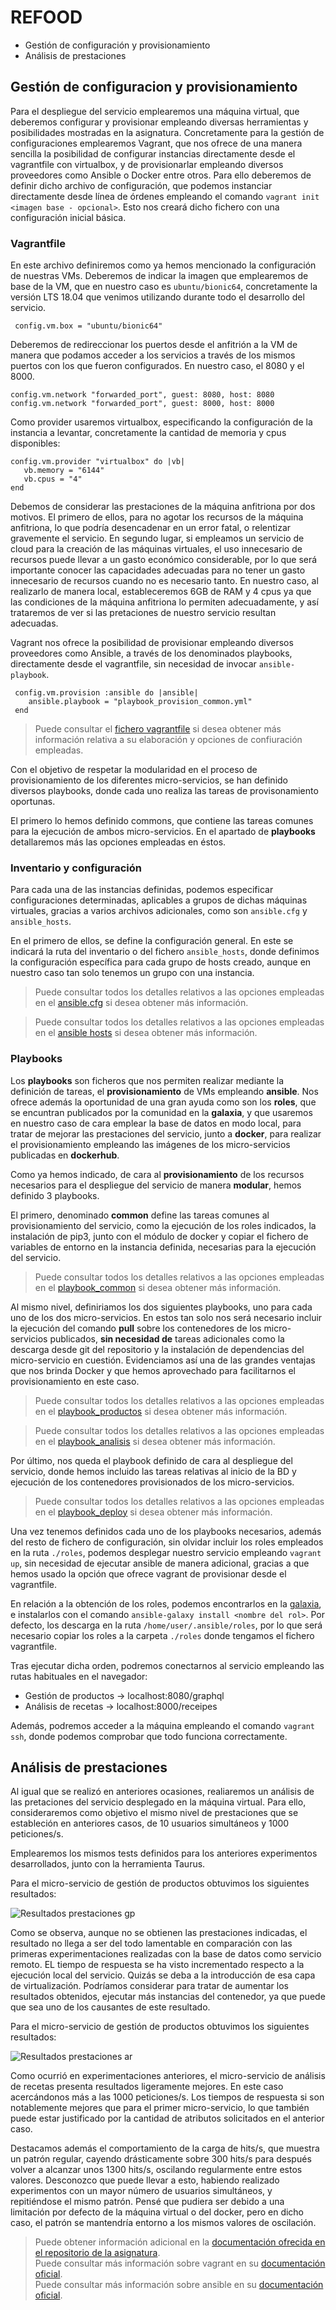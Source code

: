 # REFOOD

* Gestión de configuración y provisionamiento
* Análisis de prestaciones

## Gestión de configuracion y provisionamiento
Para el despliegue del servicio emplearemos una máquina virtual, que deberemos configurar y provisionar empleando diversas herramientas y posibilidades mostradas en la asignatura. Concretamente para la gestión de configuraciones emplearemos Vagrant, que nos ofrece de una manera sencilla la posibilidad de configurar instancias directamente desde el vagrantfile con virtualbox, y de provisionarlar empleando diversos proveedores como Ansible o Docker entre otros. Para ello deberemos de definir dicho archivo de configuración, que podemos instanciar directamente desde línea de órdenes empleando el comando `vagrant init <imagen base - opcional>`. Esto nos creará dicho fichero con una configuración inicial básica.

### Vagrantfile
 En este archivo definiremos como ya hemos mencionado la configuración de nuestras VMs. Deberemos de indicar la imagen que emplearemos de base de la VM, que en nuestro caso es `ubuntu/bionic64`, concretamente la versión LTS 18.04 que venimos utilizando durante todo el desarrollo del servicio.
 ```
  config.vm.box = "ubuntu/bionic64"
 ```

 Deberemos de redireccionar los puertos desde el anfitrión a la VM de manera que podamos acceder a los servicios a través de los mismos puertos con los que fueron configurados. En nuestro caso, el 8080 y el 8000.
 ```
 config.vm.network "forwarded_port", guest: 8080, host: 8080 
 config.vm.network "forwarded_port", guest: 8000, host: 8000 
 ```
 Como provider usaremos virtualbox, especificando la configuración de la instancia a levantar, concretamente la cantidad de memoria y cpus disponibles:
 ```
 config.vm.provider "virtualbox" do |vb|
    vb.memory = "6144" 
    vb.cpus = "4"
 end
```
Debemos de considerar las prestaciones de la máquina anfitriona por dos motivos. El primero de ellos, para no agotar los recursos de la máquina anfitriona, lo que podría desencadenar en un error fatal, o relentizar gravemente el servicio. En segundo lugar, si empleamos un servicio de cloud para la creación de las máquinas virtuales, el uso innecesario de recursos puede llevar a un gasto económico considerable, por lo que será importante conocer las capacidades adecuadas para no tener un gasto innecesario de recursos cuando no es necesario tanto. En nuestro caso, al realizarlo de manera local, estableceremos 6GB de RAM y 4 cpus ya que las condiciones de la máquina anfitriona lo permiten adecuadamente, y así trataremos de ver si las pretaciones de nuestro servicio resultan adecuadas.

Vagrant nos ofrece la posibilidad de provisionar empleando diversos proveedores como Ansible, a través de los denominados playbooks, directamente desde el vagrantfile, sin necesidad de invocar `ansible-playbook`.
```
 config.vm.provision :ansible do |ansible|
    ansible.playbook = "playbook_provision_common.yml"
 end
```

> Puede consultar el [fichero vagrantfile](https://github.com/yoskitar/Cloud-Computing-CC/blob/master/provision/Vagrantfile) si desea obtener más información relativa a su elaboración y opciones de confiuración empleadas.

Con el objetivo de respetar la modularidad en el proceso de provisionamiento de los diferentes micro-servicios, se han definido diversos playbooks, donde cada uno realiza las tareas de provisonamiento oportunas. 

El primero lo hemos definido commons, que contiene las tareas comunes para la ejecución de ambos micro-servicios. En el apartado de **playbooks** detallaremos más las opciones empleadas en éstos.

### Inventario y configuración
Para cada una de las instancias definidas, podemos especificar configuraciones determinadas, aplicables a grupos de dichas máquinas virtuales, gracias a varios archivos adicionales, como son `ansible.cfg` y `ansible_hosts`.

En el primero de ellos, se define la configuración general. En este se indicará la ruta del inventario o del fichero `ansible_hosts`, donde definimos la configuración específica para cada grupo de hosts creado, aunque en nuestro caso tan solo tenemos un grupo con una instancia.

> Puede consultar todos los detalles relativos a las opciones empleadas en el [ansible.cfg](https://github.com/yoskitar/Cloud-Computing-CC/blob/master/provision/ansible.cfg) si desea obtener más información.

> Puede consultar todos los detalles relativos a las opciones empleadas en el [ansible hosts](https://github.com/yoskitar/Cloud-Computing-CC/blob/master/provision/ansible_hosts.txt) si desea obtener más información.

### Playbooks
Los **playbooks** son ficheros que nos permiten realizar mediante la definición de tareas, el **provisionamiento** de VMs empleando **ansible**. Nos ofrece además la oportunidad de una gran ayuda como son los **roles**, que se encuntran publicados por la comunidad en la **galaxia**, y que usaremos en nuestro caso de cara emplear la base de datos en modo local, para tratar de mejorar las prestaciones del servicio, junto a **docker**, para realizar el provisionamiento empleando las imágenes de los micro-servicios publicadas en **dockerhub**.  

Como ya hemos indicado, de cara al **provisionamiento** de los recursos necesarios para el despliegue del servicio de manera **modular**, hemos definido 3 playbooks. 

El primero, denominado **common** define las tareas comunes al provisionamiento del servicio, como la ejecución de los roles indicados, la instalación de pip3, junto con el módulo de docker y copiar el fichero de variables de entorno en la instancia definida, necesarias para la ejecución del servicio.

> Puede consultar todos los detalles relativos a las opciones empleadas en el [playbook_common](https://github.com/yoskitar/Cloud-Computing-CC/blob/master/provision/playbook_provision_common.yml) si desea obtener más información.

Al mismo nivel, definiriamos los dos siguientes playbooks, uno para cada uno de los dos micro-servicios. En estos tan solo nos será necesario incluir la ejecución del comando **pull** sobre los contenedores de los micro-servicios publicados, **sin necesidad de** tareas adicionales como la descarga desde git del repositorio y la instalación de dependencias del micro-servicio en cuestión. Evidenciamos así una de las grandes ventajas que nos brinda Docker y que hemos aprovechado para facilitarnos el provisionamiento en este caso.

> Puede consultar todos los detalles relativos a las opciones empleadas en el [playbook_productos](https://github.com/yoskitar/Cloud-Computing-CC/blob/master/provision/playbook_provision_gp.yml) si desea obtener más información.

> Puede consultar todos los detalles relativos a las opciones empleadas en el [playbook_analisis](https://github.com/yoskitar/Cloud-Computing-CC/blob/master/provision/playbook_provision_ar.yml) si desea obtener más información.

Por último, nos queda el playbook definido de cara al despliegue del servicio, donde hemos incluido las tareas relativas al inicio de la BD y ejecución de los contenedores provisionados de los micro-servicios.

> Puede consultar todos los detalles relativos a las opciones empleadas en el [playbook_deploy](https://github.com/yoskitar/Cloud-Computing-CC/blob/master/provision/playbook_deploy.yml) si desea obtener más información.

Una vez tenemos definidos cada uno de los playbooks necesarios, además del resto de fichero de configuración, sin olvidar incluir los roles empleados en la ruta `./roles`, podemos desplegar nuestro servicio empleando `vagrant up`, sin necesidad de ejecutar ansible de manera adicional, gracias a que hemos usado la opción que ofrece vagrant de provisionar desde el vagrantfile.

En relación a la obtención de los roles, podemos encontrarlos en la [galaxia](https://galaxy.ansible.com/search?deprecated=false&keywords=&order_by=-relevance), e instalarlos con el comando `ansible-galaxy install <nombre del rol>`. Por defecto, los descarga en la ruta `/home/user/.ansible/roles`, por lo que será necesario copiar los roles a la carpeta `./roles` donde tengamos el fichero vagrantfile.

Tras ejecutar dicha orden, podremos conectarnos al servicio empleando las rutas habituales en el navegador:
* Gestión de productos -> localhost:8080/graphql
* Análisis de recetas -> localhost:8000/receipes

Además, podremos acceder a la máquina empleando el comando `vagrant ssh`, donde podemos comprobar que todo funciona correctamente.

## Análisis de prestaciones

Al igual que se realizó en anteriores ocasiones, realiaremos un análisis de las pretaciones del servicio desplegado en la máquina virtual. Para ello, consideraremos como objetivo el mismo nivel de prestaciones que se estableción en anteriores casos, de 10 usuarios simultáneos y 1000 peticiones/s. 

Emplearemos los mismos tests definidos para los anteriores experimentos desarrollados, junto con la herramienta Taurus.

Para el micro-servicio de gestión de productos obtuvimos los siguientes resultados:

![Resultados prestaciones gp](https://raw.githubusercontent.com/yoskitar/Cloud-Computing-CC/master/Justificaciones/imagenes/test_10u_gp_vm.png)

Como se observa, aunque no se obtienen las prestaciones indicadas, el resultado no llega a ser del todo lamentable en comparación con las primeras experimentaciones realizadas con la base de datos como servicio remoto. EL tiempo de respuesta se ha visto incrementado respecto a la ejecución local del servicio. Quizás se deba a la introducción de esa capa de virtualización. Podríamos considerar para tratar de aumentar los resultados obtenidos, ejecutar más instancias del contenedor, ya que puede que sea uno de los causantes de este resultado.

Para el micro-servicio de gestión de productos obtuvimos los siguientes resultados:

![Resultados prestaciones ar](https://raw.githubusercontent.com/yoskitar/Cloud-Computing-CC/master/Justificaciones/imagenes/test_10u_ar_vm.png)

Como ocurrió en experimentaciones anteriores, el micro-servicio de análisis de recetas presenta resultados ligeramente mejores. En este caso acercándonos más a las 1000 peticiones/s. Los tiempos de respuesta si son notablemente mejores que para el primer micro-servicio, lo que también puede estar justificado por la cantidad de atributos solicitados en el anterior caso.

Destacamos además el comportamiento de la carga de hits/s, que muestra un patrón regular, cayendo drásticamente sobre 300 hits/s para después volver a alcanzar unos 1300 hits/s, oscilando regularmente entre estos valores. Desconozco que puede llevar a esto, habiendo realizado experimentos con un mayor número de usuarios simultáneos, y repitiéndose el mismo patrón. Pensé que pudiera ser debido a una limitación por defecto de la máquina virtual o del docker, pero en dicho caso, el patrón se mantendría entorno a los mismos valores de oscilación. 

> Puede obtener información adicional en la [documentación ofrecida en el repositorio de la asignatura](http://jj.github.io/CC/documentos/temas/Provision.html).  
> Puede consultar más información sobre vagrant en su [documentación oficial](https://www.vagrantup.com/docs/index.html).  
> Puede consultar más información sobre ansible en su [documentación oficial](https://docs.ansible.com/ansible/latest/index.html).  

